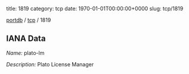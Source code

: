 title: 1819
category: tcp
date: 1970-01-01T00:00:00+0000
slug: tcp/1819

[portdb](/) / [tcp](/category/tcp.html) / 1819


## IANA Data

_Name:_ plato-lm

_Description:_ Plato License Manager

